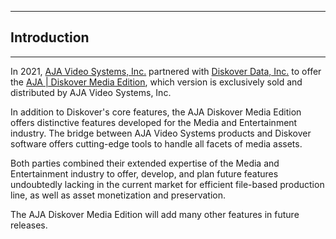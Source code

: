 ___
## Introduction
___
In 2021, [AJA Video Systems, Inc.](https://www.aja.com) partnered with [Diskover Data, Inc.](https://www.diskoverdata.com) to offer the  [AJA | Diskover Media Edition](https://www.aja.com/products/aja-diskover-media-edition), which version is exclusively sold and distributed by AJA Video Systems, Inc.

In addition to Diskover's core features, the  AJA Diskover Media Edition  offers distinctive features developed for the Media and Entertainment industry. The bridge between AJA Video Systems products and Diskover software offers cutting-edge tools to handle all facets of media assets.

Both parties combined their extended expertise of the Media and Entertainment industry to offer, develop, and plan future features undoubtedly lacking in the current market for efficient file-based production line, as well as asset monetization and preservation.

The  AJA Diskover Media Edition will add many other features in future releases.
